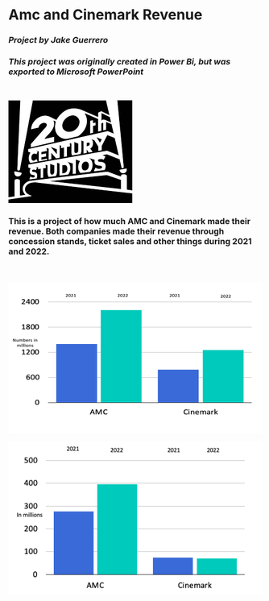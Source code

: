 # Amc and Cinemark Revenue
### *Project by Jake Guerrero*
### *This project was originally created in Power Bi, but was exported to Microsoft PowerPoint*
<br/>

![AMC vs Cinemark](20th-CF.png)

### This is a project of how much AMC and Cinemark made their revenue. Both companies made their revenue through concession stands, ticket sales and other things during 2021 and 2022.

<br/>
<br/>

<img src="Admissions.png"  width="560" height="300">




![Other Sales](Other.png)

